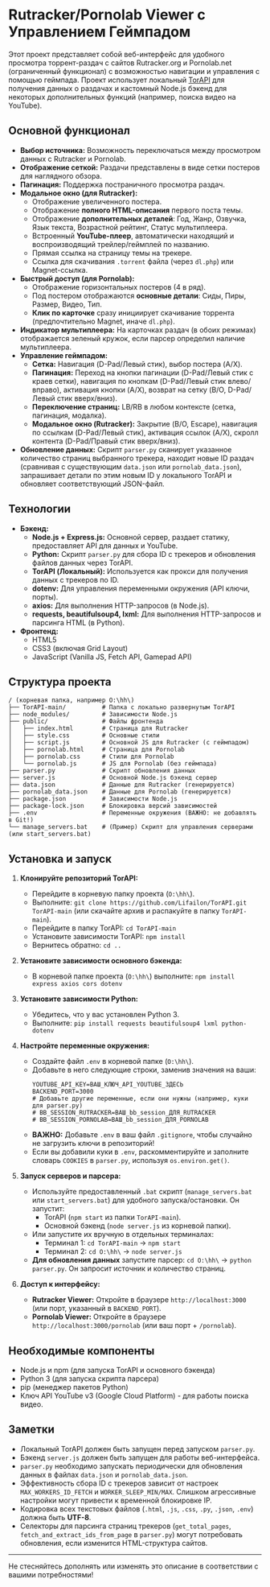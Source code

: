 

# Rutracker/Pornolab Viewer с Управлением Геймпадом

Этот проект представляет собой веб-интерфейс для удобного просмотра торрент-раздач с сайтов Rutracker.org и Pornolab.net (ограниченный функционал) с возможностью навигации и управления с помощью геймпада. Проект использует локальный [TorAPI](https://github.com/Lifailon/TorAPI) для получения данных о раздачах и кастомный Node.js бэкенд для некоторых дополнительных функций (например, поиска видео на YouTube).

## Основной функционал

*   **Выбор источника:** Возможность переключаться между просмотром данных с Rutracker и Pornolab.
*   **Отображение сеткой:** Раздачи представлены в виде сетки постеров для наглядного обзора.
*   **Пагинация:** Поддержка постраничного просмотра раздач.
*   **Модальное окно (для Rutracker):**
    *   Отображение увеличенного постера.
    *   Отображение **полного HTML-описания** первого поста темы.
    *   Отображение **дополнительных деталей**: Год, Жанр, Озвучка, Язык текста, Возрастной рейтинг, Статус мультиплеера.
    *   Встроенный **YouTube-плеер**, автоматически находящий и воспроизводящий трейлер/геймплей по названию.
    *   Прямая ссылка на страницу темы на трекере.
    *   Ссылка для скачивания `.torrent` файла (через `dl.php`) или Magnet-ссылка.
*   **Быстрый доступ (для Pornolab):**
    *   Отображение горизонтальных постеров (4 в ряд).
    *   Под постером отображаются **основные детали**: Сиды, Пиры, Размер, Видео, Тип.
    *   **Клик по карточке** сразу инициирует скачивание торрента (предпочтительно Magnet, иначе `dl.php`).
*   **Индикатор мультиплеера:** На карточках раздач (в обоих режимах) отображается зеленый кружок, если парсер определил наличие мультиплеера.
*   **Управление геймпадом:**
    *   **Сетка:** Навигация (D-Pad/Левый стик), выбор постера (A/X).
    *   **Пагинация:** Переход на кнопки пагинации (D-Pad/Левый стик с краев сетки), навигация по кнопкам (D-Pad/Левый стик влево/вправо), активация кнопки (A/X), возврат на сетку (B/O, D-Pad/Левый стик вверх/вниз).
    *   **Переключение страниц:** LB/RB в любом контексте (сетка, пагинация, модалка).
    *   **Модальное окно (Rutracker):** Закрытие (B/O, Escape), навигация по ссылкам (D-Pad/Левый стик), активация ссылок (A/X), скролл контента (D-Pad/Правый стик вверх/вниз).
*   **Обновление данных:** Скрипт `parser.py` сканирует указанное количество страниц выбранного трекера, находит новые ID раздач (сравнивая с существующим `data.json` или `pornolab_data.json`), запрашивает детали по этим новым ID у локального TorAPI и обновляет соответствующий JSON-файл.

## Технологии

*   **Бэкенд:**
    *   **Node.js + Express.js:** Основной сервер, раздает статику, предоставляет API для данных и YouTube.
    *   **Python:** Скрипт `parser.py` для сбора ID с трекеров и обновления файлов данных через TorAPI.
    *   **TorAPI (Локальный):** Используется как прокси для получения данных с трекеров по ID.
    *   **dotenv:** Для управления переменными окружения (API ключи, порты).
    *   **axios:** Для выполнения HTTP-запросов (в Node.js).
    *   **requests, beautifulsoup4, lxml:** Для выполнения HTTP-запросов и парсинга HTML (в Python).
*   **Фронтенд:**
    *   HTML5
    *   CSS3 (включая Grid Layout)
    *   JavaScript (Vanilla JS, Fetch API, Gamepad API)

## Структура проекта

```
/ (корневая папка, например O:\hh\)
├── TorAPI-main/          # Папка с локально развернутым TorAPI
├── node_modules/         # Зависимости Node.js
├── public/               # Файлы фронтенда
│   ├── index.html        # Страница для Rutracker
│   ├── style.css         # Основные стили
│   ├── script.js         # Основной JS для Rutracker (с геймпадом)
│   ├── pornolab.html     # Страница для Pornolab
│   ├── pornolab.css      # Стили для Pornolab
│   └── pornolab.js       # JS для Pornolab (без геймпада)
├── parser.py             # Скрипт обновления данных
├── server.js             # Основной Node.js бэкенд сервер
├── data.json             # Данные для Rutracker (генерируется)
├── pornolab_data.json    # Данные для Pornolab (генерируется)
├── package.json          # Зависимости Node.js
├── package-lock.json     # Блокировка версий зависимостей
├── .env                  # Переменные окружения (ВАЖНО: не добавлять в Git!)
└── manage_servers.bat    # (Пример) Скрипт для управления серверами (или start_servers.bat)
```

## Установка и запуск

1.  **Клонируйте репозиторий TorAPI:**
    *   Перейдите в корневую папку проекта (`O:\hh\`).
    *   Выполните: `git clone https://github.com/Lifailon/TorAPI.git TorAPI-main` (или скачайте архив и распакуйте в папку `TorAPI-main`).
    *   Перейдите в папку TorAPI: `cd TorAPI-main`
    *   Установите зависимости TorAPI: `npm install`
    *   Вернитесь обратно: `cd ..`

2.  **Установите зависимости основного бэкенда:**
    *   В корневой папке проекта (`O:\hh\`) выполните: `npm install express axios cors dotenv`

3.  **Установите зависимости Python:**
    *   Убедитесь, что у вас установлен Python 3.
    *   Выполните: `pip install requests beautifulsoup4 lxml python-dotenv`

4.  **Настройте переменные окружения:**
    *   Создайте файл `.env` в корневой папке (`O:\hh\`).
    *   Добавьте в него следующие строки, заменив значения на ваши:
        ```dotenv
        YOUTUBE_API_KEY=ВАШ_КЛЮЧ_API_YOUTUBE_ЗДЕСЬ
        BACKEND_PORT=3000
        # Добавьте другие переменные, если они нужны (например, куки для parser.py)
        # BB_SESSION_RUTRACKER=ВАШ_bb_session_ДЛЯ_RUTRACKER
        # BB_SESSION_PORNOLAB=ВАШ_bb_session_ДЛЯ_PORNOLAB
        ```
    *   **ВАЖНО:** Добавьте `.env` в ваш файл `.gitignore`, чтобы случайно не загрузить ключи в репозиторий!
    *   Если вы добавили куки в `.env`, раскомментируйте и заполните словарь `COOKIES` в `parser.py`, используя `os.environ.get()`.

5.  **Запуск серверов и парсера:**
    *   Используйте предоставленный `.bat` скрипт (`manage_servers.bat` или `start_servers.bat`) для удобного запуска/остановки. Он запустит:
        *   TorAPI (`npm start` из папки `TorAPI-main`).
        *   Основной бэкенд (`node server.js` из корневой папки).
    *   Или запустите их вручную в отдельных терминалах:
        *   Терминал 1: `cd TorAPI-main` -> `npm start`
        *   Терминал 2: `cd O:\hh\` -> `node server.js`
    *   **Для обновления данных** запустите парсер: `cd O:\hh\` -> `python parser.py`. Он запросит источник и количество страниц.

6.  **Доступ к интерфейсу:**
    *   **Rutracker Viewer:** Откройте в браузере `http://localhost:3000` (или порт, указанный в `BACKEND_PORT`).
    *   **Pornolab Viewer:** Откройте в браузере `http://localhost:3000/pornolab` (или ваш порт + `/pornolab`).

## Необходимые компоненты

*   Node.js и npm (для запуска TorAPI и основного бэкенда)
*   Python 3 (для запуска скрипта парсера)
*   pip (менеджер пакетов Python)
*   Ключ API YouTube v3 (Google Cloud Platform) - для работы поиска видео.

## Заметки

*   Локальный TorAPI должен быть запущен перед запуском `parser.py`.
*   Бэкенд `server.js` должен быть запущен для работы веб-интерфейса.
*   `parser.py` необходимо запускать периодически для обновления данных в файлах `data.json` и `pornolab_data.json`.
*   Эффективность сбора ID с трекеров зависит от настроек `MAX_WORKERS_ID_FETCH` и `WORKER_SLEEP_MIN/MAX`. Слишком агрессивные настройки могут привести к временной блокировке IP.
*   Кодировка всех текстовых файлов (`.html`, `.js`, `.css`, `.py`, `.json`, `.env`) должна быть **UTF-8**.
*   Селекторы для парсинга страниц трекеров (`get_total_pages`, `fetch_and_extract_ids_from_page` в `parser.py`) могут потребовать обновления, если изменится HTML-структура сайтов.

---

Не стесняйтесь дополнять или изменять это описание в соответствии с вашими потребностями!
